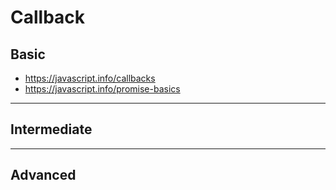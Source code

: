# Callback

## Basic

- https://javascript.info/callbacks
- https://javascript.info/promise-basics

---

## Intermediate

---

## Advanced
